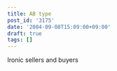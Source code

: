 ```yaml
---
title: AB type
post_id: '3175'
date: '2004-09-08T15:09:00+09:00'
draft: true
tags: []
---
```


Ironic sellers and buyers
